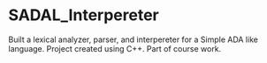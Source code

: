 # SADAL_Interpereter
Built a lexical analyzer, parser, and interpereter for a Simple ADA like language. Project created using C++. Part of course work.
